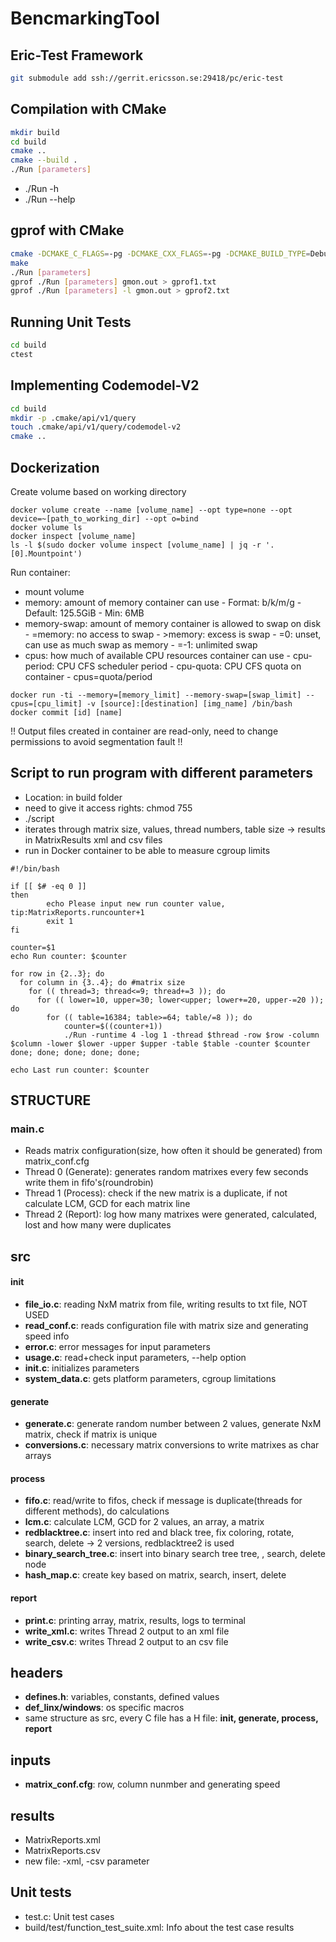 # BencmarkingTool

## Eric-Test Framework
```bash
git submodule add ssh://gerrit.ericsson.se:29418/pc/eric-test
```

## Compilation with CMake

```bash
mkdir build
cd build
cmake ..
cmake --build .
./Run [parameters]
```

- ./Run -h
- ./Run --help

## gprof with CMake
```bash
cmake -DCMAKE_C_FLAGS=-pg -DCMAKE_CXX_FLAGS=-pg -DCMAKE_BUILD_TYPE=Debug ..
make
./Run [parameters]
gprof ./Run [parameters] gmon.out > gprof1.txt
gprof ./Run [parameters] -l gmon.out > gprof2.txt
```

## Running Unit Tests
```bash
cd build
ctest
```

## Implementing Codemodel-V2
```bash
cd build
mkdir -p .cmake/api/v1/query
touch .cmake/api/v1/query/codemodel-v2
cmake ..
```
## Dockerization

Create volume based on working directory
```
docker volume create --name [volume_name] --opt type=none --opt device=~[path_to_working_dir] --opt o=bind
docker volume ls
docker inspect [volume_name]
ls -l $(sudo docker volume inspect [volume_name] | jq -r '.[0].Mountpoint')
```

Run container:
- mount volume
- memory: amount of memory container can use
        - Format: <int> b/k/m/g
        -       Default: 125.5GiB
        -       Min: 6MB
- memory-swap: amount of memory container is allowed to swap on disk
        - =memory: no access to swap
        - \>memory: excess is swap
        - =0: unset, can use as much swap as memory
        - =-1: unlimited swap
- cpus: how much of available CPU resources container can use
        - cpu-period: CPU CFS scheduler period
        - cpu-quota: CPU CFS quota on container
        - cpus=quota/period

```
docker run -ti --memory=[memory_limit] --memory-swap=[swap_limit] --cpus=[cpu_limit] -v [source]:[destination] [img_name] /bin/bash
docker commit [id] [name]
```

!! Output files created in container are read-only, need to change permissions to avoid segmentation fault !!

## Script to run program with different parameters
- Location: in build folder
- need to give it access rights: chmod 755 <name>
- ./script
- iterates through matrix size, values, thread numbers, table size -> results in MatrixResults xml and csv files
- run in Docker container to be able to measure cgroup limits

```
#!/bin/bash

if [[ $# -eq 0 ]]
then
        echo Please input new run counter value, tip:MatrixReports.runcounter+1
        exit 1
fi

counter=$1
echo Run counter: $counter

for row in {2..3}; do
  for column in {3..4}; do #matrix size
    for (( thread=3; thread<=9; thread+=3 )); do
      for (( lower=10, upper=30; lower<upper; lower+=20, upper-=20 )); do
        for (( table=16384; table>=64; table/=8 )); do
            counter=$((counter+1))
            ./Run -runtime 4 -log 1 -thread $thread -row $row -column $column -lower $lower -upper $upper -table $table -counter $counter
done; done; done; done; done;

echo Last run counter: $counter
```
## STRUCTURE
### main.c
- Reads matrix configuration(size, how often it should be generated) from matrix_conf.cfg
- Thread 0 (Generate): generates random matrixes every few seconds write them in fifo's(roundrobin)
- Thread 1 (Process): check if the new matrix is a duplicate, if not calculate LCM, GCD for each matrix line
- Thread 2 (Report): log how many matrixes were generated, calculated, lost and how many were duplicates

## src
#### init
- **file_io.c**: reading NxM matrix from file, writing results to txt file, NOT USED
- **read_conf.c**: reads configuration file with matrix size and generating speed info
- **error.c**: error messages for input parameters
- **usage.c**: read+check input parameters, --help option
- **init.c**: initializes parameters
- **system_data.c**: gets platform parameters, cgroup limitations

#### generate
- **generate.c**: generate random number between 2 values, generate NxM matrix, check if matrix is unique
- **conversions.c**: necessary matrix conversions to write matrixes as char arrays

#### process
- **fifo.c**: read/write to fifos, check if message is duplicate(threads for different methods), do calculations
- **lcm.c**: calculate LCM, GCD for 2 values, an array, a matrix
- **redblacktree.c**: insert into red and black tree, fix coloring, rotate, search, delete -> 2 versions, redblacktree2 is used
- **binary_search_tree.c**: insert into binary search tree tree, , search, delete node
- **hash_map.c**: create key based on matrix, search, insert, delete

#### report
- **print.c**: printing array, matrix, results, logs to terminal
- **write_xml.c**: writes Thread 2 output to an xml file
- **write_csv.c**: writes Thread 2 output to an csv file

## headers
- **defines.h**: variables, constants, defined values
- **def_linx/windows**: os specific macros
-  same structure as src, every C file has a H file: **init, generate, process, report**

## inputs
- **matrix_conf.cfg**: row, column nunmber and generating speed

## results
- MatrixReports.xml
- MatrixReports.csv
- new file: -xml, -csv parameter

## Unit tests
- test.c: Unit test cases
- build/test/function_test_suite.xml: Info about the test case results

